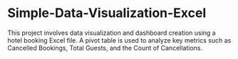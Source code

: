 # Simple-Data-Visualization-Excel
This project involves data visualization and dashboard creation using a hotel booking Excel file. A pivot table is used to analyze key metrics such as Cancelled Bookings, Total Guests, and the Count of Cancellations.
